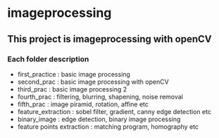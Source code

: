 # imageprocessing

## This project is imageprocessing with openCV
### Each folder description
- first_practice : basic image processing
- second_prac : basic image processing with openCV
- third_prac : basic image processing 2
- fourth_prac : filtering, blurring, shapening, noise removal
- fifth_prac : image piramid, rotation, affine etc
- feature_extraction : sobel filter, gradient, canny edge detection etc
- binary_image : edge detection, binary image processing
- feature points extraction : matching program, homography etc
